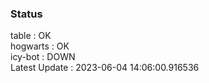 ### Status


table : OK  
hogwarts : OK  
icy-bot : DOWN  
Latest Update : 2023-06-04 14:06:00.916536
